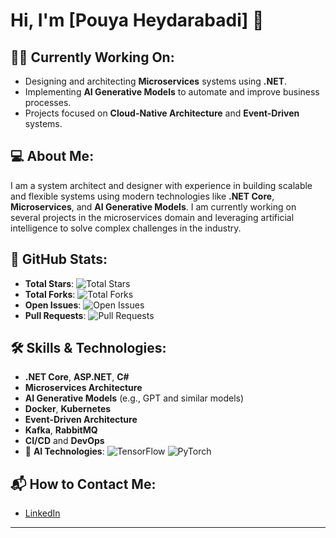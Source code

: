 # Hi, I'm [Pouya Heydarabadi] 👋

## 👨‍💻 Currently Working On:
- Designing and architecting **Microservices** systems using **.NET**.
- Implementing **AI Generative Models** to automate and improve business processes.
- Projects focused on **Cloud-Native Architecture** and **Event-Driven** systems.

## 💻 About Me:
I am a system architect and designer with experience in building scalable and flexible systems using modern technologies like **.NET Core**, **Microservices**, and **AI Generative Models**. I am currently working on several projects in the microservices domain and leveraging artificial intelligence to solve complex challenges in the industry.

## 🚀 GitHub Stats:

- **Total Stars**: ![Total Stars](https://img.shields.io/github/stars/pouya-heydarabadi?style=social)
- **Total Forks**: ![Total Forks](https://img.shields.io/github/forks/pouya-heydarabadi?style=social)
- **Open Issues**: ![Open Issues](https://img.shields.io/github/issues/pouya-heydarabadi?style=social)
- **Pull Requests**: ![Pull Requests](https://img.shields.io/github/issues-pr/pouya-heydarabadi?style=social)

## 🛠️ Skills & Technologies:
- **.NET Core**, **ASP.NET**, **C#**
- **Microservices Architecture**
- **AI Generative Models** (e.g., GPT and similar models)
- **Docker**, **Kubernetes**
- **Event-Driven Architecture**
- **Kafka**, **RabbitMQ**
- **CI/CD** and **DevOps**
- 🧠 **AI Technologies**: ![TensorFlow](https://img.shields.io/badge/TensorFlow-%23ff6f00?style=flat&logo=tensorflow&logoColor=white) ![PyTorch](https://img.shields.io/badge/PyTorch-%23ee4c2c?style=flat&logo=pytorch&logoColor=white)

## 📬 How to Contact Me:
- [LinkedIn]([https://www.linkedin.com/in/your-profil](https://www.linkedin.com/in/pouya-heydarabadi-b47897198/)e)

---
